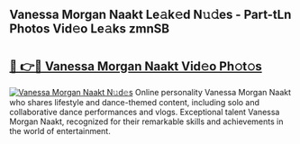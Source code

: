 ## Vanessa Morgan Naakt Le𝚊k𝚎d N𝚞𝚍es - Part-tLn Photos Vid𝚎o Le𝚊ks zmnSB

# <h2><a href="http://fb6hgmd.evod.top/?m=Vanessa+Morgan+Naakt">🔗 👉🔴 Vanessa Morgan Naakt Vid𝚎o Ph𝚘t𝚘s</a></h2>

[![Vanessa Morgan Naakt N𝚞d𝚎s](https://i.imgur.com/8V9OHl7.gif)](http://fb6hgmd.evod.top/?m=Vanessa+Morgan+Naakt)
Online personality Vanessa Morgan Naakt who shares lifestyle and dance-themed content, including solo and collaborative dance performances and vlogs. Exceptional talent Vanessa Morgan Naakt, recognized for their remarkable skills and achievements in the world of entertainment. 
